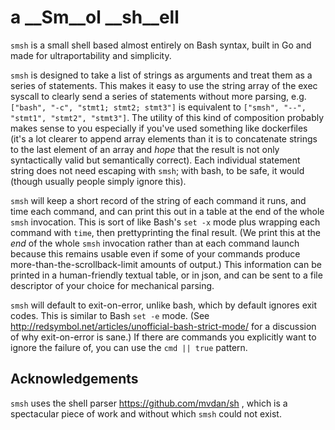 a __Sm__ol __sh__ell
====================

`smsh` is a small shell based almost entirely on Bash syntax, built in Go and made for ultraportability and simplicity.

`smsh` is designed to take a list of strings as arguments and treat them as a series of statements.
This makes it easy to use the string array of the exec syscall to clearly send a series of statements without more parsing, e.g.
`["bash", "-c", "stmt1; stmt2; stmt3"]` is equivalent to `["smsh", "--", "stmt1", "stmt2", "stmt3"]`.
The utility of this kind of composition probably makes sense to you especially if you've used something like dockerfiles
(it's a lot clearer to append array elements than it is to concatenate strings to the last element of an array and *hope*
that the result is not only syntactically valid but semantically correct).
Each individual statement string does not need escaping with `smsh`; with bash, to be safe, it would (though usually people simply ignore this).

`smsh` will keep a short record of the string of each command it runs, and time each command, and can print this out in a table at the end of the whole `smsh` invocation.
This is sort of like Bash's `set -x` mode plus wrapping each command with `time`, then prettyprinting the final result.
(We print this at the *end* of the whole `smsh` invocation rather than at each command launch because this remains usable even if some of your commands
produce more-than-the-scrollback-limit amounts of output.)
This information can be printed in a human-friendly textual table, or in json, and can be sent to a file descriptor of your choice for mechanical parsing.

`smsh` will default to exit-on-error, unlike bash, which by default ignores exit codes.  This is similar to Bash `set -e` mode.
(See http://redsymbol.net/articles/unofficial-bash-strict-mode/ for a discussion of why exit-on-error is sane.)
If there are commands you explicitly want to ignore the failure of, you can use the `cmd || true` pattern.


Acknowledgements
----------------

`smsh` uses the shell parser https://github.com/mvdan/sh , which is a spectacular piece of work and without which `smsh` could not exist.
